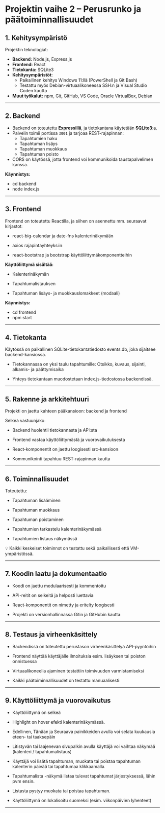 # Projektin vaihe 2 – Perusrunko ja päätoiminnallisuudet

## 1. Kehitysympäristö

Projektin teknologiat:

- **Backend:** Node.js, Express.js
- **Frontend:** React 
- **Tietokanta:** SQLite3
- **Kehitysympäristöt:**
  - Paikallinen kehitys Windows 11:llä (PowerShell ja Git Bash)
  - Testattu myös Debian-virtuaalikoneessa SSH:n ja Visual Studio Coden kautta
- **Muut työkalut:** npm, Git, GitHub, VS Code, Oracle VirtualBox, Debian

---

## 2. Backend

- Backend on toteutettu **Expressillä**, ja tietokantana käytetään **SQLite3**:a.
- Palvelin toimii portissa `3001` ja tarjoaa REST-rajapinnan:
  - Tapahtumien haku
  - Tapahtuman lisäys
  - Tapahtuman muokkaus
  - Tapahtuman poisto
- CORS on käytössä, jotta frontend voi kommunikoida taustapalvelimen kanssa.

**Käynnistys:**

- cd backend
- node index.js

---

## 3. Frontend
Frontend on toteutettu Reactilla, ja siihen on asennettu mm. seuraavat kirjastot:

- react-big-calendar ja date-fns kalenterinäkymään

- axios rajapintayhteyksiin

- react-bootstrap ja bootstrap käyttöliittymäkomponentteihin

**Käyttöliittymä sisältää:**

- Kalenterinäkymän

- Tapahtumalistauksen

- Tapahtuman lisäys- ja muokkauslomakkeet (modaali)

**Käynnistys:**

- cd frontend
- npm start

---

## 4. Tietokanta
Käytössä on paikallinen SQLite-tietokantatiedosto events.db, joka sijaitsee backend-kansiossa.

- Tietokannassa on yksi taulu tapahtumille: Otsikko, kuvaus, sijainti, alkamis- ja päättymisaika

- Yhteys tietokantaan muodostetaan index.js-tiedostossa backendissä.

---

## 5. Rakenne ja arkkitehtuuri
Projekti on jaettu kahteen pääkansioon: backend ja frontend

Selkeä vastuunjako:

- Backend huolehtii tietokannasta ja API:sta

- Frontend vastaa käyttöliittymästä ja vuorovaikutuksesta

- React-komponentit on jaettu loogisesti src-kansioon

- Kommunikointi tapahtuu REST-rajapinnan kautta

---

## 6. Toiminnallisuudet
Toteutettu:

- Tapahtuman lisääminen

- Tapahtuman muokkaus

- Tapahtuman poistaminen

- Tapahtumien tarkastelu kalenterinäkymässä

- Tapahtumien listaus näkymässä

💡 Kaikki keskeiset toiminnot on testattu sekä paikallisesti että VM-ympäristössä.

---

## 7. Koodin laatu ja dokumentaatio

- Koodi on jaettu modulaarisesti ja kommentoitu

- API-reitit on selkeitä ja helposti luettavia

- React-komponentit on nimetty ja eritelty loogisesti

- Projekti on versionhallinnassa Gitin ja GitHubin kautta

---

## 8. Testaus ja virheenkäsittely

- Backendissä on toteutettu perustason virheenkäsittelyä API-pyyntöihin

- Frontend näyttää käyttäjälle ilmoituksia esim. lisäyksen tai poiston onnistuessa

- Virtuaalikoneella ajaminen testattiin toimivuuden varmistamiseksi

- Kaikki päätoiminnallisuudet on testattu manuaalisesti

---

## 9. Käyttöliittymä ja vuorovaikutus
- Käyttöliittymä on selkeä 

- Highlight on hover efekti kalenterinäkymässä.

- Edellinen, Tänään ja Seuraava painikkeiden avulla voi selata kuukausia eteen- tai taaksepäin

- Litistyvän tai laajenevan sivupalkin avulla käyttäjä voi vaihtaa näkymää (kalenteri / tapahtumalistaus)

- Käyttäjä voi lisätä tapahtuman, muokata tai poistaa tapahtuman kalenterin päivää tai tapahtumaa klikkaamalla.

- Tapahtumalista -näkymä listaa tulevat tapahtumat järjestyksessä, lähin pvm ensin. 

- Listasta pystyy muokata tai poistaa tapahtuman. 

- Käyttöliittymä on lokalisoitu suomeksi (esim. viikonpäivien lyhenteet)

---